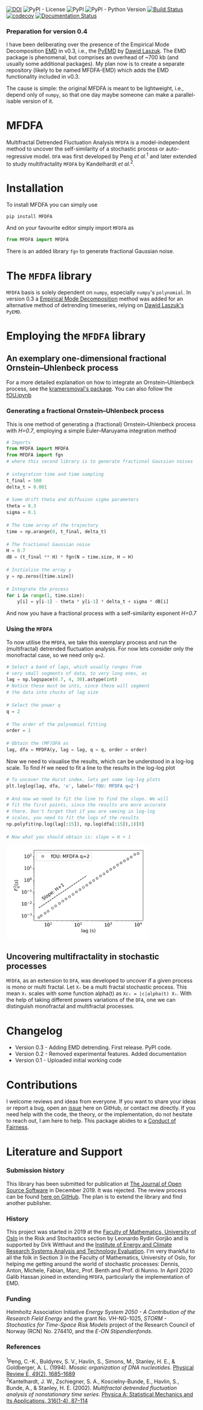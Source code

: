 [![DOI](https://zenodo.org/badge/224135077.svg)](https://zenodo.org/badge/latestdoi/224135077)
![PyPI - License](https://img.shields.io/pypi/l/MFDFA)
![PyPI](https://img.shields.io/pypi/v/MFDFA)
![PyPI - Python Version](https://img.shields.io/pypi/pyversions/MFDFA)
[![Build Status](https://travis-ci.org/LRydin/MFDFA.svg?branch=master)](https://travis-ci.org/LRydin/MFDFA)
[![codecov](https://codecov.io/gh/LRydin/MFDFA/branch/master/graph/badge.svg)](https://codecov.io/gh/LRydin/MFDFA)
[![Documentation Status](https://readthedocs.org/projects/mfdfa/badge/?version=latest)](https://mfdfa.readthedocs.io/en/latest/?badge=latest)


### Preparation for version 0.4
I have been deliberating over the presence of the Empirical Mode Decomposition [EMD](https://en.wikipedia.org/wiki/Hilbert%E2%80%93Huang_transform) in v0.3, i.e., the [PyEMD](https://github.com/laszukdawid/PyEMD) by [Dawid Laszuk](https://github.com/laszukdawid).
The EMD package is phenomenal, but comprises an overhead of ~700 kb (and usually some additional packages).
My plan now is to create a separate repository (likely to be named MFDFA-EMD) which adds the EMD functionality included in v0.3.

The cause is simple: the original MFDFA is meant to be lightweight, i.e., depend only of `numpy`, so that one day maybe someone can make a parallel-isable version of it.

# MFDFA
Multifractal Detrended Fluctuation Analysis `MFDFA` is a model-independent method to uncover the self-similarity of a stochastic process or auto-regressive model.
`DFA` was first developed by Peng *et al.*<sup>1</sup> and later extended to study multifractality `MFDFA` by Kandelhardt *et al.*<sup>2</sup>.

# Installation
To install MFDFA you can simply use

```
pip install MFDFA
```
And on your favourite editor simply import `MFDFA` as
```python
from MFDFA import MFDFA
```
There is an added library `fgn` to generate fractional Gaussian noise.

# The `MFDFA` library
`MFDFA` basis is solely dependent on `numpy`, especially `numpy`'s `polynomial`. In version 0.3 a [Empirical Mode Decomposition](https://en.wikipedia.org/wiki/Hilbert%E2%80%93Huang_transform) method was added for an alternative method of detrending timeseries, relying on [Dawid Laszuk's](https://github.com/laszukdawid/PyEMD) `PyEMD`.

# Employing the `MFDFA` library

## An exemplary one-dimensional fractional Ornstein–Uhlenbeck process
For a more detailed explanation on how to integrate an Ornstein–Uhlenbeck process, see the [kramersmoyal's package](https://github.com/LRydin/KramersMoyal#a-one-dimensional-stochastic-process).
You can also follow the [fOU.ipynb](/examples/fOU.ipynb)

### Generating a fractional Ornstein–Uhlenbeck process
This is one method of generating a (fractional) Ornstein–Uhlenbeck process with *H=0.7*, employing a simple Euler–Maruyama integration method

```python
# Imports
from MFDFA import MFDFA
from MFDFA import fgn
# where this second library is to generate fractional Gaussian noises

# integration time and time sampling
t_final = 500
delta_t = 0.001

# Some drift theta and diffusion sigma parameters
theta = 0.3
sigma = 0.1

# The time array of the trajectory
time = np.arange(0, t_final, delta_t)

# The fractional Gaussian noise
H = 0.7
dB = (t_final ** H) * fgn(N = time.size, H = H)

# Initialise the array y
y = np.zeros([time.size])

# Integrate the process
for i in range(1, time.size):
    y[i] = y[i-1] - theta * y[i-1] * delta_t + sigma * dB[i]
```
And now you have a fractional process with a self-similarity exponent *H=0.7*

### Using the `MFDFA`
To now utilise the `MFDFA`, we take this exemplary process and run the (multifractal) detrended fluctuation analysis. For now lets consider only the monofractal case, so we need only `q=2`.
```python
# Select a band of lags, which usually ranges from
# very small segments of data, to very long ones, as
lag = np.logspace(0.7, 4, 30).astype(int)
# Notice these must be ints, since these will segment
# the data into chucks of lag size

# Select the power q
q = 2

# The order of the polynomial fitting
order = 1

# Obtain the (MF)DFA as
lag, dfa = MFDFA(y, lag = lag, q = q, order = order)
```

Now we need to visualise the results, which can be understood in a log-log scale. To find *H* we need to fit a line to the results in the log-log plot
```python
# To uncover the Hurst index, lets get some log-log plots
plt.loglog(lag, dfa, 'o', label='fOU: MFDFA q=2')

# And now we need to fit the line to find the slope. We will
# fit the first points, since the results are more accurate
# there. Don't forget that if you are seeing in log-log
# scales, you need to fit the logs of the results
np.polyfit(np.log(lag[:15]), np.log(dfa[:15]),1)[0]

# Now what you should obtain is: slope = H + 1
```

<img src="/other/fig1.png" title="MFDFA of a fractional Ornstein–Uhlenbeck process" height="250"/>


## Uncovering multifractality in stochastic processes
`MFDFA`, as an extension to `DFA`, was developed to uncover if a given process is mono or multi fractal.
Let `Xₜ` be a multi fractal stochastic process. This mean `Xₜ` scales with some function alpha(t) as `Xcₜ = |c|alpha(t) Xₜ`.
With the help of taking different powers variations of the `DFA`, one we can distinguish monofractal and multifractal processes.

# Changelog
- Version 0.3 - Adding EMD detrending. First release. PyPI code.
- Version 0.2 - Removed experimental features. Added documentation
- Version 0.1 - Uploaded initial working code

# Contributions
I welcome reviews and ideas from everyone. If you want to share your ideas or report a bug, open an [issue](https://github.com/LRydin/KramersMoyal/issues) here on GitHub, or contact me directly.
If you need help with the code, the theory, or the implementation, do not hesitate to reach out, I am here to help.
This package abides to a [Conduct of Fairness](contributions.md).

# Literature and Support
### Submission history
This library has been submitted for publication at [The Journal of Open Source Software](https://joss.theoj.org/) in December 2019. It was rejected. The review process can be found [here on GitHub](https://github.com/openjournals/joss-reviews/issues/1966). The plan is to extend the library and find another publisher.

### History
This project was started in 2019 at the [Faculty of Mathematics, University of Oslo](https://www.mn.uio.no/math/english/research/groups/risk-stochastics/) in the Risk and Stochastics section by Leonardo Rydin Gorjão and is supported by Dirk Witthaut and the [Institute of Energy and Climate Research Systems Analysis and Technology Evaluation](https://www.fz-juelich.de/iek/iek-ste/EN/Home/home_node.html). I'm very thankful to all the folk in Section 3 in the Faculty of Mathematics, University of Oslo, for helping me getting around the world of stochastic processes: Dennis, Anton, Michele, Fabian, Marc, Prof. Benth and Prof. di Nunno. In April 2020 Galib Hassan joined in extending `MFDFA`, particularly the implementation of EMD.


### Funding
Helmholtz Association Initiative *Energy System 2050 - A Contribution of the Research Field Energy* and the grant No. VH-NG-1025, *STORM - Stochastics for Time-Space Risk Models* project of the Research Council of Norway (RCN) No. 274410, and the *E-ON Stipendienfonds*.

### References
<sup>1</sup>Peng, C.-K., Buldyrev, S. V., Havlin, S., Simons, M., Stanley, H. E., & Goldberger, A. L. (1994). *Mosaic organization of DNA nucleotides*. [Physical Review E, 49(2), 1685–1689](https://doi.org/10.1103/PhysRevE.49.1685)\
<sup>2</sup>Kantelhardt, J. W., Zschiegner, S. A., Koscielny-Bunde, E., Havlin, S., Bunde, A., & Stanley, H. E. (2002). *Multifractal detrended fluctuation analysis of nonstationary time series*. [Physica A: Statistical Mechanics and Its Applications, 316(1-4), 87–114](https://doi.org/10.1016/S0378-4371(02)01383-3)
